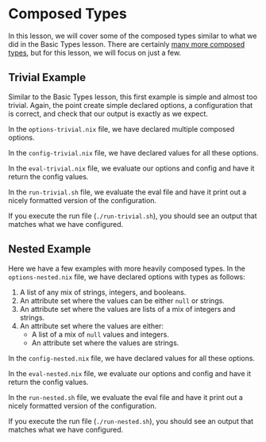 # Composed Types

In this lesson, we will cover some of the composed types similar to what we did in the Basic Types lesson.
There are certainly [many more composed types][nixos-manual-composed-types], but for this lesson, we will focus on just a few.

## Trivial Example

Similar to the Basic Types lesson, this first example is simple and almost too trivial.
Again, the point create simple declared options, a configuration that is correct, and check that our output is exactly as we expect.

In the `options-trivial.nix` file, we have declared multiple composed options.

[//]: # (./options-trivial.nix)

In the `config-trivial.nix` file, we have declared values for all these options.

[//]: # (./config-trivial.nix)

In the `eval-trivial.nix` file, we evaluate our options and config and have it return the config values.

[//]: # (./eval-trivial.nix)

In the `run-trivial.sh` file, we evaluate the eval file and have it print out a nicely formatted version of the configuration.

[//]: # (./run-trivial.sh)

If you execute the run file (`./run-trivial.sh`), you should see an output that matches what we have configured.

[//]: # (self.eval-trivial)

## Nested Example

Here we have a few examples with more heavily composed types.
In the `options-nested.nix` file, we have declared options with types as follows:

1. A list of any mix of strings, integers, and booleans.
1. An attribute set where the values can be either `null` or strings.
1. An attribute set where the values are lists of a mix of integers and strings.
1. An attribute set where the values are either:
    - A list of a mix of `null` values and integers.
    - An attribute set where the values are strings.

[//]: # (./options-nested.nix)

In the `config-nested.nix` file, we have declared values for all these options.

[//]: # (./config-nested.nix)

In the `eval-nested.nix` file, we evaluate our options and config and have it return the config values.

[//]: # (./eval-nested.nix)

In the `run-nested.sh` file, we evaluate the eval file and have it print out a nicely formatted version of the configuration.

[//]: # (./run-nested.sh)

If you execute the run file (`./run-nested.sh`), you should see an output that matches what we have configured.

[//]: # (self.eval-nested)

[nixos-manual-composed-types]: https://nixos.org/manual/nixos/stable/#sec-option-types-composed
